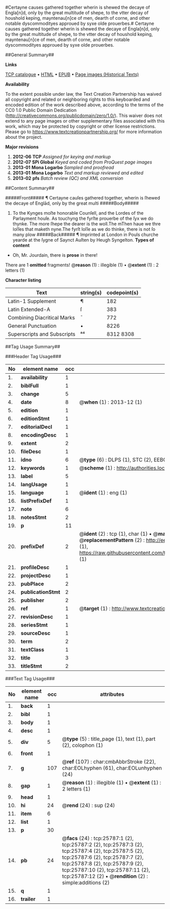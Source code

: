 #Certayne causes gathered together wherin is shewed the decaye of Engla[n]d, only by the great multitude of shepe, to the vtter decay of houshold keping, mayntenau[n]ce of men, dearth of corne, and other notable dyscommodityes approued by syxe olde prouerbes.#
Certayne causes gathered together wherin is shewed the decaye of Engla[n]d, only by the great multitude of shepe, to the vtter decay of houshold keping, mayntenau[n]ce of men, dearth of corne, and other notable dyscommodityes approued by syxe olde prouerbes.

##General Summary##

**Links**

[TCP catalogue](http://www.ota.ox.ac.uk/tcp/)  • 
[HTML](http://tei.it.ox.ac.uk/tcp/Texts-HTML/free/A23/A23573.html)  • 
[EPUB](http://tei.it.ox.ac.uk/tcp/Texts-EPUB/free/A23/A23573.epub) • 
[Page images (Historical Texts)](https://historicaltexts.jisc.ac.uk/eebo-22836012e)

**Availability**

To the extent possible under law, the Text Creation Partnership has waived all copyright and related or neighboring rights to this keyboarded and encoded edition of the work described above, according to the terms of the CC0 1.0 Public Domain Dedication (http://creativecommons.org/publicdomain/zero/1.0/). This waiver does not extend to any page images or other supplementary files associated with this work, which may be protected by copyright or other license restrictions. Please go to https://www.textcreationpartnership.org/ for more information about the project.

**Major revisions**

1. __2012-06__ __TCP__ *Assigned for keying and markup*
1. __2012-07__ __SPi Global__ *Keyed and coded from ProQuest page images*
1. __2013-01__ __Mona Logarbo__ *Sampled and proofread*
1. __2013-01__ __Mona Logarbo__ *Text and markup reviewed and edited*
1. __2013-02__ __pfs__ *Batch review (QC) and XML conversion*

##Content Summary##

#####Front#####
¶ Certayne cauſes gathered together, wherin is ſhewed the decaye of Englād, only by the great multi
#####Body#####

1. To the Kynges moſte honorable Counſell, and the Lordes of the Parlayment houſe.
As touchyng the fyrſte prouerbe of the ſyx we do thynke.
The more ſhepe the dearer is the woll.The mThen haue we thre loſſes that maketh nyne.The fyrſt loſſe as we do thinke, there is not ſo many plow
#####Back#####
¶ Imprinted at London in Pouls churche yearde at the ſygne of Saynct Auſten by Heugh Syngelton.
**Types of content**

  * Oh, Mr. Jourdain, there is **prose** in there!

There are 1 **omitted** fragments! 
 @__reason__ (1) : illegible (1)  •  @__extent__ (1) : 2 letters (1)

**Character listing**


|Text|string(s)|codepoint(s)|
|---|---|---|
|Latin-1 Supplement|¶|182|
|Latin Extended-A|ſ|383|
|Combining             Diacritical Marks|̄|772|
|General Punctuation|•|8226|
|Superscripts             and Subscripts|⁸⁴|8312 8308|

##Tag Usage Summary##

###Header Tag Usage###

|No|element name|occ|attributes|
|---|---|---|---|
|1.|__availability__|1||
|2.|__biblFull__|1||
|3.|__change__|5||
|4.|__date__|8| @__when__ (1) : 2013-12 (1)|
|5.|__edition__|1||
|6.|__editionStmt__|1||
|7.|__editorialDecl__|1||
|8.|__encodingDesc__|1||
|9.|__extent__|2||
|10.|__fileDesc__|1||
|11.|__idno__|6| @__type__ (6) : DLPS (1), STC (2), EEBO-CITATION (1), OCLC (1), VID (1)|
|12.|__keywords__|1| @__scheme__ (1) : http://authorities.loc.gov/ (1)|
|13.|__label__|5||
|14.|__langUsage__|1||
|15.|__language__|1| @__ident__ (1) : eng (1)|
|16.|__listPrefixDef__|1||
|17.|__note__|6||
|18.|__notesStmt__|2||
|19.|__p__|11||
|20.|__prefixDef__|2| @__ident__ (2) : tcp (1), char (1)  •  @__matchPattern__ (2) : ([0-9\-]+):([0-9IVX]+) (1), (.+) (1)  •  @__replacementPattern__ (2) : http://eebo.chadwyck.com/downloadtiff?vid=$1&page=$2 (1), https://raw.githubusercontent.com/textcreationpartnership/Texts/master/tcpchars.xml#$1 (1)|
|21.|__profileDesc__|1||
|22.|__projectDesc__|1||
|23.|__pubPlace__|2||
|24.|__publicationStmt__|2||
|25.|__publisher__|2||
|26.|__ref__|1| @__target__ (1) : http://www.textcreationpartnership.org/docs/. (1)|
|27.|__revisionDesc__|1||
|28.|__seriesStmt__|1||
|29.|__sourceDesc__|1||
|30.|__term__|2||
|31.|__textClass__|1||
|32.|__title__|3||
|33.|__titleStmt__|2||


###Text Tag Usage###

|No|element name|occ|attributes|
|---|---|---|---|
|1.|__back__|1||
|2.|__bibl__|1||
|3.|__body__|1||
|4.|__desc__|1||
|5.|__div__|5| @__type__ (5) : title_page (1), text (1), part (2), colophon (1)|
|6.|__front__|1||
|7.|__g__|107| @__ref__ (107) : char:cmbAbbrStroke (22), char:EOLhyphen (61), char:EOLunhyphen (24)|
|8.|__gap__|1| @__reason__ (1) : illegible (1)  •  @__extent__ (1) : 2 letters (1)|
|9.|__head__|1||
|10.|__hi__|24| @__rend__ (24) : sup (24)|
|11.|__item__|6||
|12.|__list__|1||
|13.|__p__|30||
|14.|__pb__|24| @__facs__ (24) : tcp:25787:1 (2), tcp:25787:2 (2), tcp:25787:3 (2), tcp:25787:4 (2), tcp:25787:5 (2), tcp:25787:6 (2), tcp:25787:7 (2), tcp:25787:8 (2), tcp:25787:9 (2), tcp:25787:10 (2), tcp:25787:11 (2), tcp:25787:12 (2)  •  @__rendition__ (2) : simple:additions (2)|
|15.|__q__|1||
|16.|__trailer__|1||
